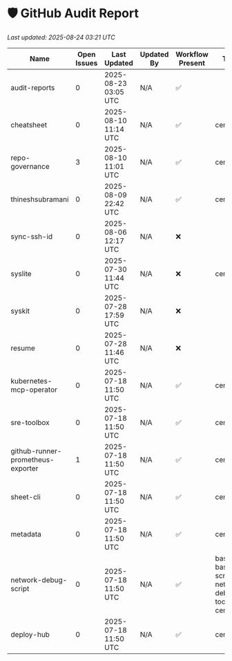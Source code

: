 # 🛡️ GitHub Audit Report

_Last updated: 2025-08-24 03:21 UTC_

| Name | Open Issues | Last Updated | Updated By | Workflow Present | Topics | Branch |
|------|-------------|--------------|------------|------------------|--------|--------|
| audit-reports | 0 | 2025-08-23 03:05 UTC | N/A | ✅ |  | main |
| cheatsheet | 0 | 2025-08-10 11:14 UTC | N/A | ✅ | certified | main |
| repo-governance | 3 | 2025-08-10 11:01 UTC | N/A | ✅ | certified | main |
| thineshsubramani | 0 | 2025-08-09 22:42 UTC | N/A | ✅ | certified | master |
| sync-ssh-id | 0 | 2025-08-06 12:17 UTC | N/A | ❌ |  | main |
| syslite | 0 | 2025-07-30 11:44 UTC | N/A | ❌ | certified | main |
| syskit | 0 | 2025-07-28 17:59 UTC | N/A | ❌ |  | main |
| resume | 0 | 2025-07-28 11:46 UTC | N/A | ❌ |  | main |
| kubernetes-mcp-operator | 0 | 2025-07-18 11:50 UTC | N/A | ✅ | certified | main |
| sre-toolbox | 0 | 2025-07-18 11:50 UTC | N/A | ✅ | certified | main |
| github-runner-prometheus-exporter | 1 | 2025-07-18 11:50 UTC | N/A | ✅ | certified | main |
| sheet-cli | 0 | 2025-07-18 11:50 UTC | N/A | ✅ | certified | main |
| metadata | 0 | 2025-07-18 11:50 UTC | N/A | ✅ | certified | main |
| network-debug-script | 0 | 2025-07-18 11:50 UTC | N/A | ✅ | bash, bash-script, network-debugging, toolbox, certified | main |
| deploy-hub | 0 | 2025-07-18 11:50 UTC | N/A | ✅ | certified | main |
